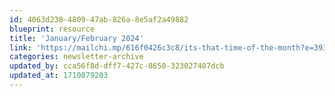 ```yaml
---
id: 4063d238-4809-47ab-826a-8e5af2a49882
blueprint: resource
title: 'January/February 2024'
link: 'https://mailchi.mp/616f0426c3c8/its-that-time-of-the-month?e=39333df8d3'
categories: newsletter-archive
updated_by: cca56f8d-dff7-427c-8650-323027407dcb
updated_at: 1710879203
---
```

